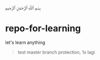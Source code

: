 بِسْمِ ٱللَّٰهِ ٱلرَّحْمَٰنِ ٱلرَّحِيمِ
# repo-for-learning
let's learn anything

> test master branch protection, 1x lagi
